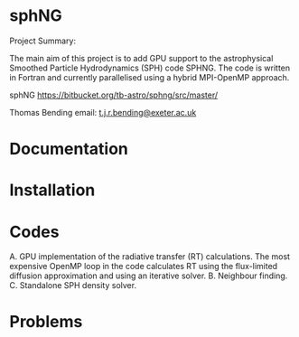 # sphNG

Project Summary:

The main aim of this project is to add GPU support to the astrophysical Smoothed Particle Hydrodynamics (SPH) code SPHNG. The code is written in Fortran and currently parallelised using a hybrid MPI-OpenMP approach.

sphNG https://bitbucket.org/tb-astro/sphng/src/master/

Thomas Bending email: t.j.r.bending@exeter.ac.uk 

# Documentation

# Installation

# Codes

A. GPU implementation of the radiative transfer (RT) calculations. The most expensive OpenMP loop in the code calculates RT using the flux-limited diffusion approximation and using an iterative solver.
B. Neighbour finding.
C. Standalone SPH density solver.

# Problems 


